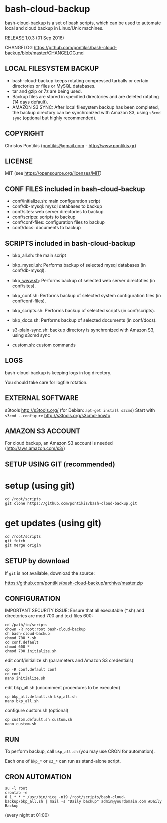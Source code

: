 bash-cloud-backup
=================

bash-cloud-backup is a set of bash scripts, which can be used to automate local and cloud backup in Linux/Unix machines.

RELEASE 1.0.3 (01 Sep 2016)

CHANGELOG https://github.com/pontikis/bash-cloud-backup/blob/master/CHANGELOG.md

LOCAL FILESYSTEM BACKUP
-----------------------

* bash-cloud-backup keeps rotating compressed tarballs or certain directories or files or MySQL databases.
* tar and gzip or 7z are being used.
* Backup files are stored in specified directories and are deleted rotating (14 days default).
* AMAZON S3 SYNC: After local filesystem backup has been completed, the backup directory can be synchronized with Amazon S3, using ``s3cmd sync`` (optional but highly recommended).

COPYRIGHT
---------
Christos Pontikis (pontikis@gmail.com -  http://www.pontikis.gr)

LICENSE
-------
MIT (see https://opensource.org/licenses/MIT)

CONF FILES included in bash-cloud-backup
----------------------------------------

* conf/initialize.sh: main configuration script
* conf/db-mysql: mysql databases to backup
* conf/sites: web server directories to backup
* conf/scripts: scripts to backup
* conf/conf-files: configuration files to backup
* conf/docs: documents to backup


SCRIPTS included in bash-cloud-backup
-------------------------------------

* bkp_all.sh: the main script

* bkp_mysql.sh: Performs backup of selected mysql databases (in conf/db-mysql).
* bkp_www.sh: Performs backup of selected web server directoties (in conf/sites).
* bkp_conf.sh: Rerforms backup of selected system configuration files (in conf/conf-files).
* bkp_scripts.sh: Performs backup of selected scripts (in conf/scripts).
* bkp_docs.sh: Performs backup of selected documents (in conf/docs).

* s3-plain-sync.sh: backup directory is synchronized with Amazon S3, using s3cmd sync

* custom.sh: custom commands


LOGS
----
bash-cloud-backup is keeping logs in log directory.

You should take care for logfile rotation.

EXTERNAL SOFTWARE
-----------------

s3tools http://s3tools.org/ (for Debian: ``apt-get install s3cmd``) Start with ``s3cmd --configure``  http://s3tools.org/s3cmd-howto

AMAZON S3 ACCOUNT
-----------------

For cloud backup, an Amazon S3 account is needed (http://aws.amazon.com/s3/)

SETUP USING GIT (recommended)
-----------------------------
# setup (using git)
    cd /root/scripts
    git clone https://github.com/pontikis/bash-cloud-backup.git

# get updates (using git)
    cd /root/scripts
    git fetch
    git merge origin

SETUP by download
-----------------
If ``git`` is not available, download the source:

https://github.com/pontikis/bash-cloud-backup/archive/master.zip

CONFIGURATION
-------------

IMPORTANT SECURITY ISSUE: Ensure that all executable (*.sh) and directories are mod 700 and text files 600:

    cd /path/to/scripts
    chown -R root:root bash-cloud-backup
    ch bash-cloud-backup
    chmod 700 *.sh
    cd conf.default
    chmod 600 *
    chmod 700 initialize.sh

edit conf/initialize.sh (parameters and Amazon S3 credentials)

    cp -R conf.default conf
    cd conf
    nano initialize.sh
    
edit bkp_all.sh (uncomment procedures to be executed)    

    cp bkp_all.default.sh bkp_all.sh 
    nano bkp_all.sh 

configure custom.sh (optional)

    cp custom.default.sh custom.sh 
    nano custom.sh

RUN
---

To perform backup, call ``bkp_all.sh`` (you may use CRON for automation).

Each one of ``bkp_*`` or ``s3_*`` can run as stand-alone script.

CRON AUTOMATION
---------------

    su -l root
    crontab -e
    0 1 * * * /usr/bin/nice -n19 /root/scripts/bash-cloud-backup/bkp_all.sh | mail -s "Daily backup" admin@yourdomain.com #Daily Backup

(every night at 01:00)
